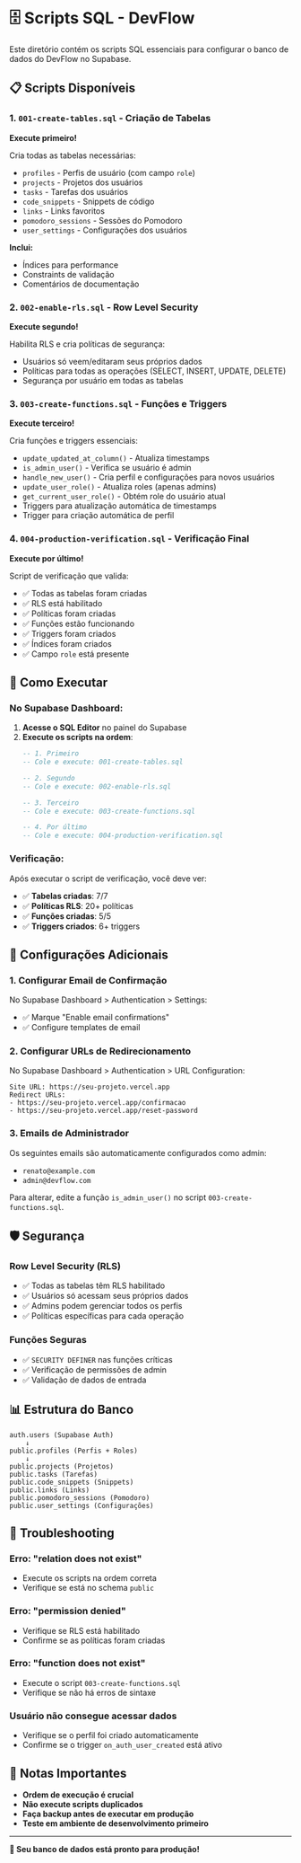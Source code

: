 # 🗄️ Scripts SQL - DevFlow

Este diretório contém os scripts SQL essenciais para configurar o banco de dados do DevFlow no Supabase.

## 📋 Scripts Disponíveis

### 1. `001-create-tables.sql` - Criação de Tabelas
**Execute primeiro!**

Cria todas as tabelas necessárias:
- `profiles` - Perfis de usuário (com campo `role`)
- `projects` - Projetos dos usuários
- `tasks` - Tarefas dos usuários
- `code_snippets` - Snippets de código
- `links` - Links favoritos
- `pomodoro_sessions` - Sessões do Pomodoro
- `user_settings` - Configurações dos usuários

**Inclui:**
- Índices para performance
- Constraints de validação
- Comentários de documentação

### 2. `002-enable-rls.sql` - Row Level Security
**Execute segundo!**

Habilita RLS e cria políticas de segurança:
- Usuários só veem/editaram seus próprios dados
- Políticas para todas as operações (SELECT, INSERT, UPDATE, DELETE)
- Segurança por usuário em todas as tabelas

### 3. `003-create-functions.sql` - Funções e Triggers
**Execute terceiro!**

Cria funções e triggers essenciais:
- `update_updated_at_column()` - Atualiza timestamps
- `is_admin_user()` - Verifica se usuário é admin
- `handle_new_user()` - Cria perfil e configurações para novos usuários
- `update_user_role()` - Atualiza roles (apenas admins)
- `get_current_user_role()` - Obtém role do usuário atual
- Triggers para atualização automática de timestamps
- Trigger para criação automática de perfil

### 4. `004-production-verification.sql` - Verificação Final
**Execute por último!**

Script de verificação que valida:
- ✅ Todas as tabelas foram criadas
- ✅ RLS está habilitado
- ✅ Políticas foram criadas
- ✅ Funções estão funcionando
- ✅ Triggers foram criados
- ✅ Índices foram criados
- ✅ Campo `role` está presente

## 🚀 Como Executar

### No Supabase Dashboard:

1. **Acesse o SQL Editor** no painel do Supabase
2. **Execute os scripts na ordem**:
   ```sql
   -- 1. Primeiro
   -- Cole e execute: 001-create-tables.sql
   
   -- 2. Segundo  
   -- Cole e execute: 002-enable-rls.sql
   
   -- 3. Terceiro
   -- Cole e execute: 003-create-functions.sql
   
   -- 4. Por último
   -- Cole e execute: 004-production-verification.sql
   ```

### Verificação:

Após executar o script de verificação, você deve ver:
- ✅ **Tabelas criadas**: 7/7
- ✅ **Políticas RLS**: 20+ políticas
- ✅ **Funções criadas**: 5/5
- ✅ **Triggers criados**: 6+ triggers

## 🔧 Configurações Adicionais

### 1. Configurar Email de Confirmação

No Supabase Dashboard > Authentication > Settings:
- ✅ Marque "Enable email confirmations"
- ✅ Configure templates de email

### 2. Configurar URLs de Redirecionamento

No Supabase Dashboard > Authentication > URL Configuration:
```
Site URL: https://seu-projeto.vercel.app
Redirect URLs:
- https://seu-projeto.vercel.app/confirmacao
- https://seu-projeto.vercel.app/reset-password
```

### 3. Emails de Administrador

Os seguintes emails são automaticamente configurados como admin:
- `renato@example.com`
- `admin@devflow.com`

Para alterar, edite a função `is_admin_user()` no script `003-create-functions.sql`.

## 🛡️ Segurança

### Row Level Security (RLS)
- ✅ Todas as tabelas têm RLS habilitado
- ✅ Usuários só acessam seus próprios dados
- ✅ Admins podem gerenciar todos os perfis
- ✅ Políticas específicas para cada operação

### Funções Seguras
- ✅ `SECURITY DEFINER` nas funções críticas
- ✅ Verificação de permissões de admin
- ✅ Validação de dados de entrada

## 📊 Estrutura do Banco

```
auth.users (Supabase Auth)
    ↓
public.profiles (Perfis + Roles)
    ↓
public.projects (Projetos)
public.tasks (Tarefas)
public.code_snippets (Snippets)
public.links (Links)
public.pomodoro_sessions (Pomodoro)
public.user_settings (Configurações)
```

## 🐛 Troubleshooting

### Erro: "relation does not exist"
- Execute os scripts na ordem correta
- Verifique se está no schema `public`

### Erro: "permission denied"
- Verifique se RLS está habilitado
- Confirme se as políticas foram criadas

### Erro: "function does not exist"
- Execute o script `003-create-functions.sql`
- Verifique se não há erros de sintaxe

### Usuário não consegue acessar dados
- Verifique se o perfil foi criado automaticamente
- Confirme se o trigger `on_auth_user_created` está ativo

## 📝 Notas Importantes

- **Ordem de execução é crucial**
- **Não execute scripts duplicados**
- **Faça backup antes de executar em produção**
- **Teste em ambiente de desenvolvimento primeiro**

---

**🎉 Seu banco de dados está pronto para produção!** 
